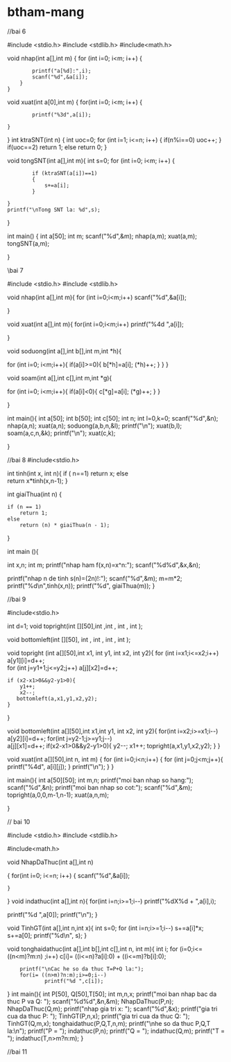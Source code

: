 # btham-mang


//bai 6

#include <stdio.h>
#include <stdlib.h>
#include<math.h>

void nhap(int a[],int m)
{
    for (int i=0; i<m; i++)
    {

            printf("a[%d]:",i);
            scanf("%d",&a[i]);
        }
    }

void xuat(int a[0],int m)
{
    for(int i=0; i<m; i++)
    {

            printf("%3d",a[i]);

    }
}
int ktraSNT(int n)
{
    int uoc=0;
    for (int i=1; i<=n; i++)
    {
        if(n%i==0)
            uoc++;
    }
    if(uoc==2)
        return 1;
    else
        return 0;
}

void tongSNT(int a[],int m){
    int s=0;
    for (int i=0; i<m; i++)
{

            if (ktraSNT(a[i])==1)
            {
                s+=a[i];
            }

    }
    printf("\nTong SNT la: %d",s);
}

int main()
{
    int a[50];
    int m;
    scanf("%d",&m);
    nhap(a,m);
    xuat(a,m);
    tongSNT(a,m);

}



\\bai 7

#include <stdio.h>
#include <stdlib.h>


void nhap(int a[],int m){
      for (int i=0;i<m;i++)
           scanf("%d",&a[i]);

}

void xuat(int a[],int m){
      for(int i=0;i<m;i++)
        printf("%4d ",a[i]);

}

void soduong(int a[],int b[],int m,int *h){

   for (int i=0; i<m;i++){
    if(a[i]>=0){
       b[*h]=a[i];
        (*h)++;
    }
   }
}

void soam(int a[],int c[],int m,int *g){


   for (int i=0; i<m;i++){
    if(a[i]<0){
        c[*g]=a[i];
        (*g)++;
    }
   }

}

int main(){
    int a[50];
    int b[50];
    int c[50];
    int n;
    int l=0,k=0;
    scanf("%d",&n);
    nhap(a,n);
    xuat(a,n);
    soduong(a,b,n,&l);
    printf("\n");
    xuat(b,l);
    soam(a,c,n,&k);
    printf("\n");
    xuat(c,k);

}


//bai 8
#include<stdio.h>


int tinh(int x, int n){
	if ( n==1)
	     return x;
	else  
	    return x*tinh(x,n-1);
}

int giaiThua(int n)
{
   
    if (n == 1)
        return 1;
    else
        return (n) * giaiThua(n - 1);
}


int main (){

int x,n;
int m;
printf("nhap ham f(x,n)=x^n:");
scanf("%d%d",&x,&n);

printf("nhap n de tinh s(n)=(2n)!:");
scanf("%d",&m);
m=m*2;
printf("%d\n",tinh(x,n));
printf("%d", giaiThua(m));
}



//bai 9

#include<stdio.h>

int d=1;
void topright(int [][50],int ,int , int , int );

void bottomleft(int [][50], int , int , int , int );


void topright (int a[][50],int x1, int y1, int x2, int y2){
	for (int i=x1;i<=x2;i++)
		a[y1][i]=d++;			
	for (int j=y1+1;j<=y2;j++)
	    a[j][x2]=d++;
	
	if (x2-x1>0&&y2-y1>0){
		y1++;
		x2--;
	   bottomleft(a,x1,y1,x2,y2);
	}
	
}

void bottomleft(int a[][50],int x1,int y1, int x2, int y2){
	for(int i=x2;i>=x1;i--)
	    a[y2][i]=d++;
	for(int j=y2-1;j>=y1;j--)  
	    a[j][x1]=d++;
	if(x2-x1>0&&y2-y1>0){
		y2--;
		x1++;
		topright(a,x1,y1,x2,y2);
	}
}

void xuat(int a[][50],int n, int m)
{
	for (int i=0;i<n;i++)
	{
		for (int j=0;j<m;j++){
			printf("%4d", a[i][j]);
		}
		printf("\n");
	}
}


int main(){
	int a[50][50];
	int m,n;
	printf("moi ban nhap so hang:");
	scanf("%d",&n);
	printf("moi ban nhap so cot:");
	scanf("%d",&m);
	topright(a,0,0,m-1,n-1);
	xuat(a,n,m);
	
}

// bai 10

#include <stdio.h>
#include <stdlib.h>


#include<math.h>

void NhapDaThuc(int a[],int n)

{
    for(int i=0; i<=n; i++)
    {
        scanf("%d",&a[i]);

    }

}
void indathuc(int a[],int n){
      for(int i=n;i>=1;i--)
        printf("%dX%d + ",a[i],i);

printf("%d ",a[0]);
printf("\n");
}

void TinhGT(int a[],int n,int x){
    int s=0;
    for (int i=n;i>=1;i--)
         s+=a[i]*x;
s+=a[0];
 printf("%d\n", s);
}

void tonghaidathuc(int a[],int b[],int c[],int n, int m){
    int i;
     for (i=0;i<= ((n<m)?m:n) ;i++)
            c[i]= ((i<=n)?a[i]:0) + ((i<=m)?b[i]:0);

        printf("\nCac he so da thuc T=P+Q la:");
        for(i= ((n>m)?n:m);i>=0;i--)
                printf("%d ",c[i]);




}
int main(){
    int P[50], Q[50],T[50];
    int m,n,x;
    printf("moi ban nhap bac da thuc P va Q: ");
    scanf("%d%d",&n,&m);
    NhapDaThuc(P,n);
    NhapDaThuc(Q,m);
    printf("nhap gia tri x: ");
    scanf("%d",&x);
    printf("gia tri cua da thuc P: ");
    TinhGT(P,n,x);
    printf("gia tri cua da thuc Q: ");
    TinhGT(Q,m,x);
    tonghaidathuc(P,Q,T,n,m);
    printf("\nhe so da thuc P,Q,T la:\n");
    printf("P = ");
    indathuc(P,n);
    printf("Q = ");
    indathuc(Q,m);
    printf("T = ");
    indathuc(T,n>m?n:m);
}

//bai 11 






















